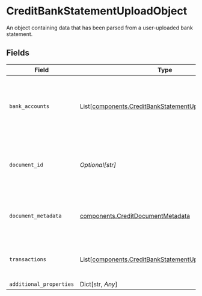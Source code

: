 # CreditBankStatementUploadObject

An object containing data that has been parsed from a user-uploaded bank statement.


## Fields

| Field                                                                                                                    | Type                                                                                                                     | Required                                                                                                                 | Description                                                                                                              |
| ------------------------------------------------------------------------------------------------------------------------ | ------------------------------------------------------------------------------------------------------------------------ | ------------------------------------------------------------------------------------------------------------------------ | ------------------------------------------------------------------------------------------------------------------------ |
| `bank_accounts`                                                                                                          | List[[components.CreditBankStatementUploadBankAccount](../../models/components/creditbankstatementuploadbankaccount.md)] | :heavy_check_mark:                                                                                                       | An array of bank accounts associated with the uploaded bank statement.                                                   |
| `document_id`                                                                                                            | *Optional[str]*                                                                                                          | :heavy_check_mark:                                                                                                       | An identifier of the document referenced by the document metadata.                                                       |
| `document_metadata`                                                                                                      | [components.CreditDocumentMetadata](../../models/components/creditdocumentmetadata.md)                                   | :heavy_check_mark:                                                                                                       | Object representing metadata pertaining to the document.                                                                 |
| `transactions`                                                                                                           | List[[components.CreditBankStatementUploadTransaction](../../models/components/creditbankstatementuploadtransaction.md)] | :heavy_check_mark:                                                                                                       | An array of transactions appearing on the bank statement.                                                                |
| `additional_properties`                                                                                                  | Dict[str, *Any*]                                                                                                         | :heavy_minus_sign:                                                                                                       | N/A                                                                                                                      |